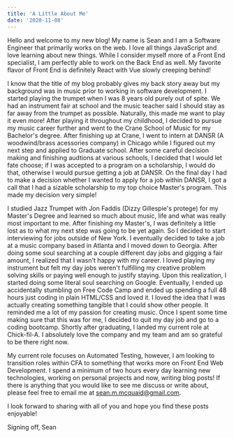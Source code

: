 ```yaml
---
title: 'A Little About Me'
date: '2020-11-08'
---
```


Hello and welcome to my new blog! My name is Sean and I am a Software Engineer that primarily works on the web. I love all things JavaScript and love learning about new things. While I consider myself more of a Front End specialist, I am perfectly able to work on the Back End as well. My favorite flavor of Front End is definitely React with Vue slowly creeping behind!

I know that the title of my blog probably gives my back story away but my background was in music prior to working in software development. I started playing the trumpet when I was 8 years old purely out of spite. We had an instrument fair at school and the music teacher said I should stay as far away from the trumpet as possible. Naturally, this made me want to play it even more! After playing it throughout my childhood, I decided to pursue my music career further and went to the Crane School of Music for my Bachelor's degree. After finishing up at Crane, I went to intern at DANSR (A woodwind/brass acessories company) in Chicago while I figured out my next step and applied to Graduate school. After some careful decision making and finishing audtions at various schools, I decided that I would let fate choose; if I was accepted to a program on a scholarship, I would do that, otherwise I would pursue getting a job at DANSR. On the final day I had to make a decision whether I wanted to apply for a job within DANSR, I got a call that I had a sizable scholarship to my top choice Master's program. This made my decision very simple!

I studied Jazz Trumpet with Jon Faddis (Dizzy Gillespie's protege) for my Master's Degree and learned so much about music, life and what was really most important to me. After finishing my Master's, I was definitely a little lost as to what my next step was going to be yet again. So I decided to start interviewing for jobs outside of New York. I eventually decided to take a job at a music company based in Atlanta and I moved down to Georgia. After doing some soul searching at a couple different day jobs and gigging a fair amount, I realized that I wasn't happy with my career. I loved playing my instrument but felt my day jobs weren't fulfilling my creative problem solving skills or paying well enough to justify staying. Upon this realization, I started doing some literal soul searching on Google. Eventually, I ended up accidentally stumbling on Free Code Camp and ended up spending a full 48 hours just coding in plain HTML/CSS and loved it. I loved the idea that I was actually creating something tangible that I could show other people. It reminded me a lot of my passion for creating music. Once I spent some time making sure that this was for me, I decided to quit my day job and go to a coding bootcamp. Shortly after graduating, I landed my current role at Chick-fil-A. I absolutely love the company and my team and am so grateful to be there right now.

My current role focuses on Automated Testing, however, I am looking to transition roles within CFA to something that works more on Front End Web Development. I spend a minimum of two hours every day learning new technologies, working on personal projects and now, writing blog posts! If there is anything that you would like to see me discuss or write about, please feel free to email me at sean.m.mcquaid@gmail.com.

I look forward to sharing with all of you and hope you find these posts enjoyable!

Signing off,
Sean
